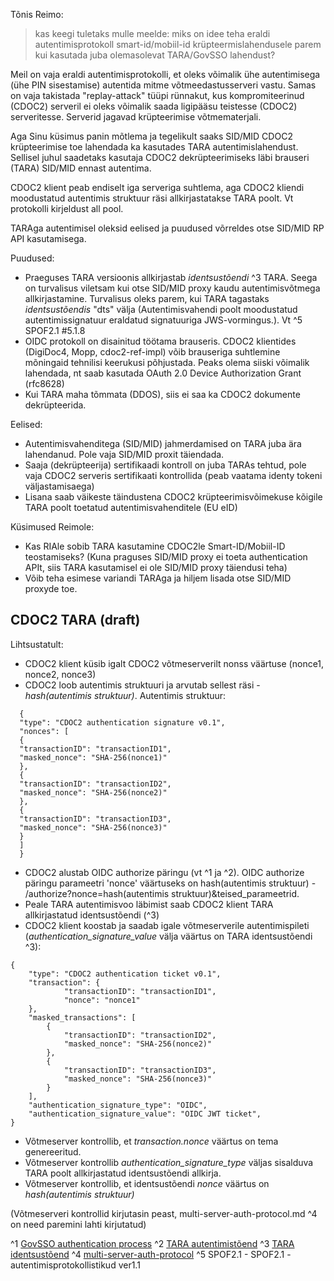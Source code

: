 Tõnis Reimo: 
>kas keegi tuletaks mulle meelde:
>miks on idee teha eraldi autentimisprotokoll smart-id/mobiil-id krüpteermislahendusele parem kui kasutada juba olemasolevat TARA/GovSSO lahendust?


Meil on vaja eraldi autentimisprotokolli, et oleks võimalik ühe autentimisega (ühe PIN sisestamise) autentida mitme võtmeedastusserveri vastu. Samas on vaja takistada "replay-attack" tüüpi rünnakut, kus kompromiteerinud (CDOC2) serveril ei oleks võimalik saada ligipääsu teistesse (CDOC2) serveritesse. Serverid jagavad krüpteerimise võtmematerjali.


Aga Sinu küsimus panin mõtlema ja tegelikult saaks SID/MID CDOC2 krüpteerimise toe lahendada ka kasutades TARA autentimislahendust. Sellisel juhul saadetaks kasutaja CDOC2 dekrüpteerimiseks läbi brauseri (TARA) SID/MID ennast autentima.

CDOC2 klient peab endiselt iga serveriga suhtlema, aga CDOC2 kliendi moodustatud autentimis struktuur räsi allkirjastatakse TARA poolt. Vt protokolli kirjeldust all pool.

TARAga autentimisel oleksid eelised ja puudused võrreldes otse SID/MID RP API kasutamisega.

Puudused:
* Praeguses TARA versioonis allkirjastab _identsustõendi_ ^3 TARA. Seega on turvalisus viletsam kui
otse SID/MID proxy kaudu autentimisvõtmega allkirjastamine. Turvalisus oleks parem, kui TARA tagastaks
  _identsustõendis_ "dts" välja (Autentimisvahendi poolt moodustatud autentimissignatuur
  eraldatud signatuuriga JWS-vormingus.). Vt ^5 SPOF2.1 #5.1.8 
* OIDC protokoll on disainitud töötama brauseris. CDOC2 klientides (DigiDoc4, Mopp, cdoc2-ref-impl) 
  võib brauseriga suhtlemine mõningaid tehnilisi keerukusi põhjustada. Peaks olema siiski võimalik 
  lahendada, nt saab kasutada  OAuth 2.0 Device Authorization Grant (rfc8628)
* Kui TARA maha tõmmata (DDOS), siis ei saa ka CDOC2 dokumente dekrüpteerida.

Eelised:
* Autentimisvahenditega (SID/MID) jahmerdamised on TARA juba ära lahendanud. 
  Pole vaja SID/MID proxit täiendada.
* Saaja (dekrüpteerija) sertifikaadi kontroll on juba TARAs tehtud, pole vaja CDOC2 serveris 
 sertifikaati kontrollida (peab vaatama identy tokeni väljastamisaega)
* Lisana saab väikeste täindustena CDOC2 krüpteerimisvõimekuse kõigile TARA poolt toetatud 
  autentimisvahenditele (EU eID)

Küsimused Reimole:
* Kas RIAle sobib TARA kasutamine CDOC2le Smart-ID/Mobiil-ID teostamiseks? (Kuna praguses SID/MID proxy ei toeta authentication APIt, siis TARA kasutamisel ei ole SID/MID proxy täiendusi teha)
* Võib teha esimese variandi TARAga ja hiljem lisada otse SID/MID proxyde toe.


## CDOC2 TARA (draft)

Lihtsustatult:

* CDOC2 klient küsib igalt CDOC2 võtmeserverilt nonss väärtuse (nonce1, nonce2, nonce3)
* CDOC2  loob autentimis struktuuri ja arvutab sellest räsi - _hash(autentimis struktuur)_. Autentimis struktuur:
```  
  {
  "type": "CDOC2 authentication signature v0.1",
  "nonces": [
  {
  "transactionID": "transactionID1",
  "masked_nonce": "SHA-256(nonce1)"
  },
  {
  "transactionID": "transactionID2",
  "masked_nonce": "SHA-256(nonce2)"
  },
  {
  "transactionID": "transactionID3",
  "masked_nonce": "SHA-256(nonce3)"
  }
  ]
  }
```

* CDOC2 alustab OIDC authorize päringu (vt ^1 ja ^2). OIDC authorize päringu  parameetri 'nonce' väärtuseks on hash(autentimis struktuur) - /authorize?nonce=hash(autentimis struktuur)&teised_parameetrid.
* Peale TARA autentimisvoo läbimist saab CDOC2 klient TARA allkirjastatud identsustõendi (^3)
* CDOC2 klient koostab ja saadab igale võtmeserverile autentimispileti (_authentication_signature_value_ välja väärtus on TARA identsustõendi ^3):
```
{
    "type": "CDOC2 authentication ticket v0.1",
    "transaction": {
            "transactionID": "transactionID1",
            "nonce": "nonce1"
    },
    "masked_transactions": [
        {
            "transactionID": "transactionID2",
            "masked_nonce": "SHA-256(nonce2)"
        },
        {
            "transactionID": "transactionID3",
            "masked_nonce": "SHA-256(nonce3)"
        }
    ],
    "authentication_signature_type": "OIDC",
    "authentication_signature_value": "OIDC JWT ticket",
}
```
* Võtmeserver kontrollib, et _transaction.nonce_ väärtus on tema genereeritud. 
* Võtmeserver kontrollib _authentication_signature_type_ väljas sisalduva TARA poolt allkirjastatud identsustõendi allkirja.
* Võtmeserver kontrollib, et identsustõendi _nonce_ väärtus on _hash(autentimis struktuur)_

(Võtmeserveri kontrollid kirjutasin peast, multi-server-auth-protocol.md ^4 on need paremini lahti kirjutatud)


^1 [GovSSO authentication process](https://e-gov.github.io/GOVSSO/ArchivedPocTechnicalSpecification#authentication-process)
^2 [TARA autentimistõend](https://e-gov.github.io/TARA-Doku/TehnilineKirjeldus#41-autentimisp%C3%A4ring)
^3 [TARA identsustõend](https://e-gov.github.io/TARA-Doku/TehnilineKirjeldus#431-identsust%C3%B5end)
^4 [multi-server-auth-protocol](https://gitlab.cyber.ee/id/ee-ria/ria_tender_test_assignment_2023/-/blob/master/exercise-2.3-authentication-multi-server/multi-server-auth-protocol.md?ref_type=heads#autentimispiletite-kontrollimise-algoritm)
^5 SPOF2.1 - SPOF2.1 - autentimisprotokollistikud ver1.1 
